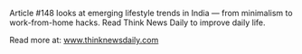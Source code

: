 Article #148 looks at emerging lifestyle trends in India — from minimalism to work-from-home hacks. Read Think News Daily to improve daily life.

Read more at: www.thinknewsdaily.com